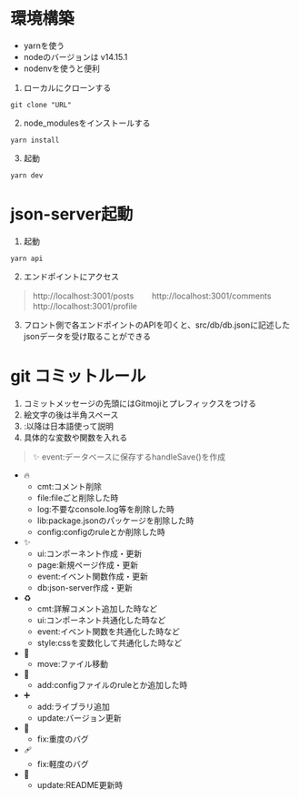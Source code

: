 # 環境構築
- yarnを使う
- nodeのバージョンは v14.15.1
- nodenvを使うと便利

1. ローカルにクローンする
```git
git clone "URL"
```
2. node_modulesをインストールする
```yarn
yarn install
```
3. 起動
```yarn
yarn dev
```

# json-server起動

1. 起動
```yarn
yarn api
```
2. エンドポイントにアクセス

> http://localhost:3001/posts　　
> http://localhost:3001/comments　　
> http://localhost:3001/profile

3. フロント側で各エンドポイントのAPIを叩くと、src/db/db.jsonに記述したjsonデータを受け取ることができる

# git コミットルール
1. コミットメッセージの先頭にはGitmojiとプレフィックスをつける  
2. 絵文字の後は半角スペース
3. :以降は日本語使って説明
4. 具体的な変数や関数を入れる

> ✨ event:データベースに保存するhandleSave()を作成

- 🔥
  - cmt:コメント削除 
  - file:fileごと削除した時
  - log:不要なconsole.log等を削除した時
  - lib:package.jsonのパッケージを削除した時
  - config:configのruleとか削除した時
- ✨
  - ui:コンポーネント作成・更新
  - page:新規ページ作成・更新
  - event:イベント関数作成・更新
  - db:json-server作成・更新
- ♻️ 
  - cmt:詳解コメント追加した時など
  - ui:コンポーネント共通化した時など
  - event:イベント関数を共通化した時など
  - style:cssを変数化して共通化した時など
- 🚚
  - move:ファイル移動
- 🔧
  - add:configファイルのruleとか追加した時
- ➕
  - add:ライブラリ追加
  - update:バージョン更新
- 🐛
  - fix:重度のバグ
- 🩹
  - fix:軽度のバグ
- 📝
  - update:README更新時
